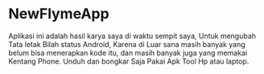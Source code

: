 # NewFlymeApp

Aplikasi ini adalah hasil karya saya di waktu sempit saya, Untuk mengubah Tata letak Bilah status Android, Karena di Luar sana masih banyak yang belum bisa menerapkan kode itu, dan masih banyak juga yang memakai Kentang Phone.
Unduh dan bongkar Saja Pakai Apk Tool Hp atau laptop. 
